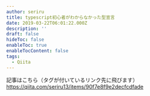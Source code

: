 ```yaml
---
author: seriru
title: typescript初心者がわからなかった型宣言
date: 2019-03-22T06:01:22.000Z
description: ''
draft: false
hideToc: false
enableToc: true
enableTocContent: false
tags:
  - Qiita
---
```


記事はこちら（タグが付いているリンク先に飛びます）
https://qiita.com/seriru13/items/90f7e8f9e2decfcdfade
